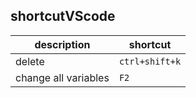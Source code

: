## shortcutVScode

| description          | shortcut       |
| -------------------- | -------------- |
| delete               | `ctrl+shift+k` |
| change all variables | `F2`           |

